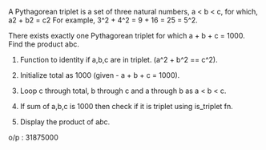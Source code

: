 
A Pythagorean triplet is a set of three natural numbers, a < b < c, for which, a2 + b2 = c2 For example, 3^2 + 4^2 = 9 + 16 = 25 = 5^2.

There exists exactly one Pythagorean triplet for which a + b + c = 1000. Find the product abc.

1. Function to identity if a,b,c are in triplet. (a^2 + b^2 == c^2).

2. Initialize total as 1000 (given - a + b + c = 1000).

3. Loop c through total, b through c and a through b as a < b < c.

4. If sum of a,b,c is 1000 then check if it is triplet using is_triplet fn.

5. Display the product of a*b*c.

o/p : 31875000


 
    
